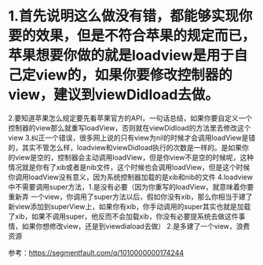 # 1.首先说明这么做没有错，都能够实现你要的效果，但是不符合苹果的规定而已，苹果想要你做的就是loadview是用于自己定view的，如果你要修改控制器的view，建议到viewDidload去做。
2.要知道苹果怎么规定要先看苹果官方的API，一句话总结，如果你要自定义一个控制器的view那么就重写loadView，否则就在viewDidload的方法里去修改这个view
3.纠正一个错误，很多网上说的只有view为nil的时候才会调用loadView是错的，其实不管怎么样，loadview和viewDidload执行的次数是一样的。是如果你的view是空的，控制器会主动调用loadView，但是你view不是空的时候呢，这种情况就是你有了xib或者是nib文件，这个时候也会调用loadView，但是这个时候你调用loadView没有意义，因为系统控制器加载的是xib和nib的文件
4.loadview中不需要调用super方法，1.是没有必要（因为你重写的loadView，就意味着你要重新弄 一个view，你调用了super方法以后，假如你没有xib，那么你相当于建了新view添加到superView上，如果你有xib，你手动调用的super其实也就是加载了xib，如果不调用super，他反而不会加载xib，你没有必要提系统去做这件事情，如果你想修改view，还是到viewdiaload去做）  2.是多建了一个view，浪费资源

参考：https://segmentfault.com/q/1010000000174244

